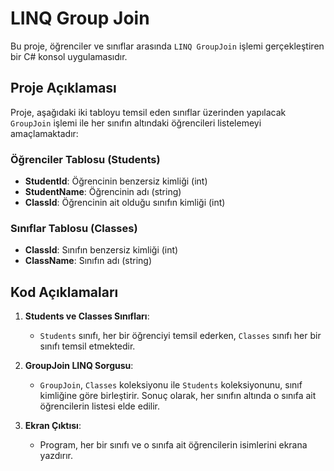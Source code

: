# LINQ Group Join

Bu proje, öğrenciler ve sınıflar arasında `LINQ GroupJoin` işlemi gerçekleştiren bir C# konsol uygulamasıdır.

## Proje Açıklaması

Proje, aşağıdaki iki tabloyu temsil eden sınıflar üzerinden yapılacak `GroupJoin` işlemi ile her sınıfın altındaki öğrencileri listelemeyi amaçlamaktadır:

### Öğrenciler Tablosu (Students)
- **StudentId**: Öğrencinin benzersiz kimliği (int)
- **StudentName**: Öğrencinin adı (string)
- **ClassId**: Öğrencinin ait olduğu sınıfın kimliği (int)

### Sınıflar Tablosu (Classes)
- **ClassId**: Sınıfın benzersiz kimliği (int)
- **ClassName**: Sınıfın adı (string)
   
## Kod Açıklamaları

1. **Students ve Classes Sınıfları**:
   - `Students` sınıfı, her bir öğrenciyi temsil ederken, `Classes` sınıfı her bir sınıfı temsil etmektedir.

2. **GroupJoin LINQ Sorgusu**:
   - `GroupJoin`, `Classes` koleksiyonu ile `Students` koleksiyonunu, sınıf kimliğine göre birleştirir. Sonuç olarak, her sınıfın altında o sınıfa ait öğrencilerin listesi elde edilir.

3. **Ekran Çıktısı**:
   - Program, her bir sınıfı ve o sınıfa ait öğrencilerin isimlerini ekrana yazdırır.
